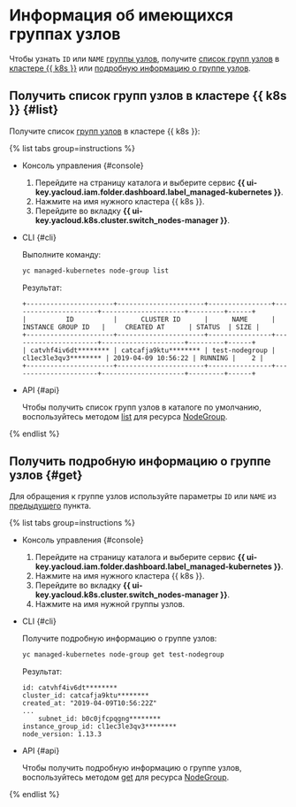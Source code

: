 # Информация об имеющихся группах узлов

Чтобы узнать `ID` или `NAME` [группы узлов](../../concepts/index.md#node-group), получите [список групп узлов](#list) в [кластере {{ k8s }}](../../concepts/index.md#kubernetes-cluster) или [подробную информацию о группе узлов](#get).

## Получить список групп узлов в кластере {{ k8s }} {#list}

Получите список [групп узлов](../../concepts/index.md#node-group) в кластере {{ k8s }}:

{% list tabs group=instructions %}

- Консоль управления {#console}

  1. Перейдите на страницу каталога и выберите сервис **{{ ui-key.yacloud.iam.folder.dashboard.label_managed-kubernetes }}**.
  1. Нажмите на имя нужного кластера {{ k8s }}.
  1. Перейдите во вкладку **{{ ui-key.yacloud.k8s.cluster.switch_nodes-manager }}**.

- CLI {#cli}

  Выполните команду:

  ```bash
  yc managed-kubernetes node-group list
  ```

  Результат:

  ```text
  +----------------------+----------------------+----------------+----------------------+---------------------+---------+------+
  |          ID          |      CLUSTER ID      |      NAME      |  INSTANCE GROUP ID   |     CREATED AT      | STATUS  | SIZE |
  +----------------------+----------------------+----------------+----------------------+---------------------+---------+------+
  | catvhf4iv6dt******** | catcafja9ktu******** | test-nodegroup | cl1ec3le3qv3******** | 2019-04-09 10:56:22 | RUNNING |    2 |
  +----------------------+----------------------+----------------+----------------------+---------------------+---------+------+
  ```

- API {#api}

  Чтобы получить список групп узлов в каталоге по умолчанию, воспользуйтесь методом [list](../../managed-kubernetes/api-ref/NodeGroup/list.md) для ресурса [NodeGroup](../../managed-kubernetes/api-ref/NodeGroup/).

{% endlist %}

## Получить подробную информацию о группе узлов {#get}

Для обращения к группе узлов используйте параметры `ID` или `NAME` из [предыдущего](node-group-list.md#list) пункта.

{% list tabs group=instructions %}

- Консоль управления {#console}

  1. Перейдите на страницу каталога и выберите сервис **{{ ui-key.yacloud.iam.folder.dashboard.label_managed-kubernetes }}**.
  1. Нажмите на имя нужного кластера {{ k8s }}.
  1. Перейдите во вкладку **{{ ui-key.yacloud.k8s.cluster.switch_nodes-manager }}**.
  1. Нажмите на имя нужной группы узлов.

- CLI {#cli}

  Получите подробную информацию о группе узлов:

  ```bash
  yc managed-kubernetes node-group get test-nodegroup
  ```

  Результат:

  ```text
  id: catvhf4iv6dt********
  cluster_id: catcafja9ktu********
  created_at: "2019-04-09T10:56:22Z"
  ...
      subnet_id: b0c0jfcpqgng********
  instance_group_id: cl1ec3le3qv3********
  node_version: 1.13.3
  ```

- API {#api}

  Чтобы получить подробную информацию о группе узлов, воспользуйтесь методом [get](../../managed-kubernetes/api-ref/NodeGroup/get.md) для ресурса [NodeGroup](../../managed-kubernetes/api-ref/NodeGroup/).

{% endlist %}
